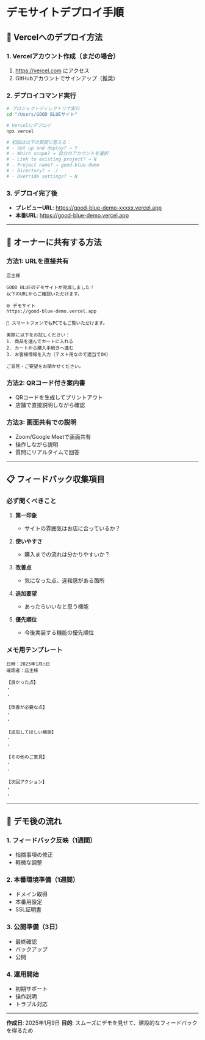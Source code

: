 # デモサイトデプロイ手順

## 🚀 Vercelへのデプロイ方法

### 1. Vercelアカウント作成（まだの場合）
1. https://vercel.com にアクセス
2. GitHubアカウントでサインアップ（推奨）

### 2. デプロイコマンド実行

```bash
# プロジェクトディレクトリで実行
cd "/Users/GOOD BLUEサイト"

# Vercelにデプロイ
npx vercel

# 初回は以下の質問に答える：
# - Set up and deploy? → Y
# - Which scope? → 自分のアカウントを選択
# - Link to existing project? → N
# - Project name? → good-blue-demo
# - Directory? → ./
# - Override settings? → N
```

### 3. デプロイ完了後
- **プレビューURL**: https://good-blue-demo-xxxxx.vercel.app
- **本番URL**: https://good-blue-demo.vercel.app

---

## 📱 オーナーに共有する方法

### 方法1: URLを直接共有
```
店主様

GOOD BLUEのデモサイトが完成しました！
以下のURLからご確認いただけます。

🌐 デモサイト
https://good-blue-demo.vercel.app

📱 スマートフォンでもPCでもご覧いただけます。

実際に以下をお試しください：
1. 商品を選んでカートに入れる
2. カートから購入手続きへ進む
3. お客様情報を入力（テスト用なので適当でOK）

ご意見・ご要望をお聞かせください。
```

### 方法2: QRコード付き案内書
- QRコードを生成してプリントアウト
- 店舗で直接説明しながら確認

### 方法3: 画面共有での説明
- Zoom/Google Meetで画面共有
- 操作しながら説明
- 質問にリアルタイムで回答

---

## 📋 フィードバック収集項目

### 必ず聞くべきこと
1. **第一印象**
   - サイトの雰囲気はお店に合っているか？

2. **使いやすさ**
   - 購入までの流れは分かりやすいか？

3. **改善点**
   - 気になった点、違和感がある箇所

4. **追加要望**
   - あったらいいなと思う機能

5. **優先順位**
   - 今後実装する機能の優先順位

### メモ用テンプレート
```
日時：2025年1月○日
確認者：店主様

【良かった点】
・
・

【改善が必要な点】
・
・

【追加してほしい機能】
・
・

【その他のご意見】
・
・

【次回アクション】
・
・
```

---

## 🎯 デモ後の流れ

### 1. フィードバック反映（1週間）
- 指摘事項の修正
- 軽微な調整

### 2. 本番環境準備（1週間）
- ドメイン取得
- 本番用設定
- SSL証明書

### 3. 公開準備（3日）
- 最終確認
- バックアップ
- 公開

### 4. 運用開始
- 初期サポート
- 操作説明
- トラブル対応

---

**作成日**: 2025年1月9日
**目的**: スムーズにデモを見せて、建設的なフィードバックを得るため
